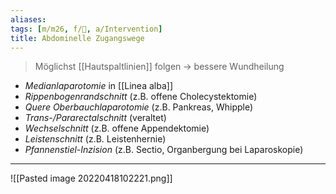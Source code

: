 ```yaml
---
aliases: 
tags: [m/m26, f/🔪, a/Intervention]
title: Abdominelle Zugangswege
---
```

> Möglichst [[Hautspaltlinien]] folgen → bessere Wundheilung

- *Medianlaparotomie* in [[Linea alba]]
- *Rippenbogenrandschnitt* (z.B. offene Cholecystektomie)
- *Quere Oberbauchlaparotomie* (z.B. Pankreas, Whipple)
- *Trans-/Pararectalschnitt* (veraltet)
- *Wechselschnitt* (z.B. offene Appendektomie)
- *Leistenschnitt* (z.B. Leistenhernie)
- *Pfannenstiel-Inzision* (z.B. Sectio, Organbergung bei Laparoskopie)

---
![[Pasted image 20220418102221.png]]